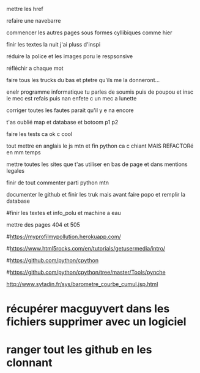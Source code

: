 mettre les href

refaire une navebarre

commencer les autres pages sous formes cyllibiques comme hier

finir les textes la nuit j'ai pluss d'inspi

réduire la police et les images poru le respsonsive 

réfléchir a chaque mot

faire tous les trucks du bas et ptetre qu'ils me la donneront... 

enelr programme informatique tu parles de soumis puis de poupou et insc le mec est refais puis nan enfete c un mec a lunette

corriger toutes les fautes parait qu'il y e na encore

t'as oublié map et database et botoom p1 p2

faire les tests ca ok c cool

tout mettre en anglais le js mtn et fin python ca c chiant MAIS REFACTORé en mm temps

mettre toutes les sites que t'as utiliser en bas de page et dans mentions legales

finir de tout commenter parti python mtn

documenter le github et finir les truk mais avant faire popo et remplir la database

#finir les textes et info_polu et machine a eau

mettre des pages 404 et 505





#https://myprofilmypollution.herokuapp.com/

#https://www.html5rocks.com/en/tutorials/getusermedia/intro/

#https://github.com/python/cpython

#https://github.com/python/cpython/tree/master/Tools/pynche

 http://www.sytadin.fr/sys/barometre_courbe_cumul.jsp.html


# récupérer macguyvert dans les fichiers supprimer avec un logiciel 

# ranger tout les github en les clonnant

